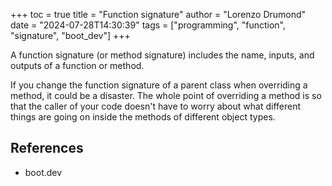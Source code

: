 +++
toc = true
title = "Function signature"
author = "Lorenzo Drumond"
date = "2024-07-28T14:30:39"
tags = ["programming",  "function",  "signature",  "boot_dev"]
+++



A function signature (or method signature) includes the name, inputs, and outputs of a function or method.

If you change the function signature of a parent class when overriding a method, it could be a disaster. The whole point of overriding a method is so that the caller of your code doesn't have to worry about what different things are going on inside the methods of different object types.

## References

- boot.dev
